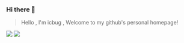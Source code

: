### Hi there 👋

> Hello , I'm icbug , Welcome to my github's personal homepage!

![](https://visitor-badge.glitch.me/badge?page_id=icbug.readme)
![](http://antzuhl.cn:4000/get/@icbug.readme)
